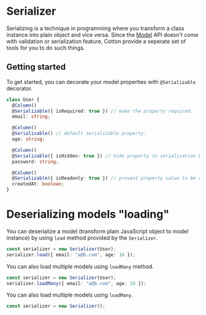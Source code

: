 # Serializer

Serializing is a technique in programming where you transform a class instance into plain object and vice versa. Since the [Model](model.md) API doesn't come with validation or serialization feature, Cotton provide a seperate set of tools for you to do such things.

## Getting started

To get started, you can decorate your model properties with `@Serializable` decorator.

```ts
class User {
  @Column()
  @Serializable({ isRequired: true }) // make the property required.
  email: string;

  @Column()
  @Serializable() // default serializable property.
  age: string;

  @Column()
  @Serializable({ isHidden: true }) // hide property in serialization by default.
  password: string;

  @Column()
  @Serializable({ isReadonly: true }) // prevent property value to be changed.
  createdAt: boolean;
}
```

# Deserializing models "loading"

You can deserialize a model (transform plain JavaScript object to model instance) by using `load` method provided by the `Serializer`.

```ts
const serializer = new Serializer(User);
serializer.load({ email: "a@b.com", age: 16 });
```

You can also load multiple models using `loadMany` method.

```ts
const serializer = new Serializer(User);
serializer.loadMany({ email: "a@b.com", age: 16 });
```

You can also load multiple models using `loadMany`.

```ts
const serializer = new Serializer();
```
